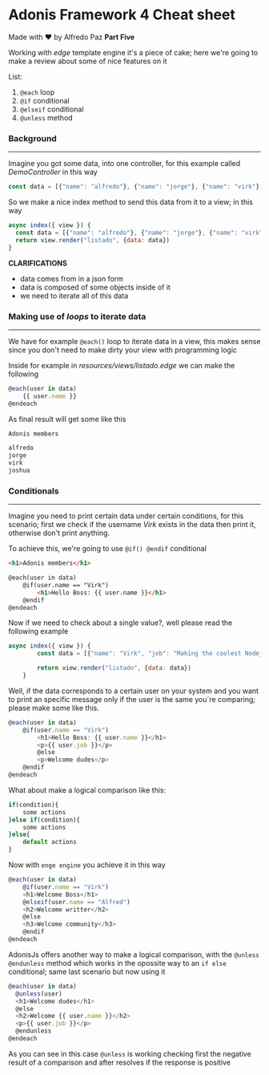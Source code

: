 # Adonis Framework 4 Cheat sheet

Made with ❤️ by Alfredo Paz **Part Five**



Working with *edge* template engine it's a piece of cake; here we're going to make a review about some of nice features on it

List:

1. `@each` loop
2. `@if` conditional
3. `@elseif` conditional 
4. `@unless` method



### Background

_______

Imagine you got some data, into one controller, for this example called *DemoController* in this way

```javascript
const data = [{"name": "alfredo"}, {"name": "jorge"}, {"name": "virk"}, {"name": "joshua"}]
```



So we make a nice index method to send this data from it to a view; in this way

```javascript
async index({ view }) {
  const data = [{"name": "alfredo"}, {"name": "jorge"}, {"name": "virk"}, {"name": "joshua"}]
  return view.render("listado", {data: data})  
}
```



**CLARIFICATIONS**

- data comes from in a json form
- data is composed of some objects inside of it
- we need to iterate all of this data



### Making use of *loops* to iterate data

______

We have for example `@each()` loop to iterate data in a view, this makes sense since you don't need to make dirty your view with programming logic 



Inside for example in *resources/views/listado.edge* we can make the following

```javascript
@each(user in data)
	{{ user.name }}
@endeach
```



As final result will get some like this

```html
Adonis members

alfredo 
jorge
virk
joshua
```



### Conditionals

_______

Imagine you need to print certain data under certain conditions, for this scenario; first we check if the username *Virk* exists in the data then print it, otherwise don't print anything.



To achieve this, we're going to use `@if() @endif` conditional

```html
<h1>Adonis members</h1>

@each(user in data)
	@if(user.name == "Virk")
		<h1>Hello Boss: {{ user.name }}</h1>
	@endif
@endeach
```



Now if we need to check about a single value?, well please read the following example

```javascript
async index({ view }) {
		const data = [{"name": "Virk", "job": "Making the coolest Nodejs Framework"}]

		return view.render("listado", {data: data})
	}
```



Well, if the data corresponds to a certain user on your system and you want to print an specific message only if the user is the same you´re comparing; please make some like this.

```javascript
@each(user in data)
	@if(user.name == "Virk")
		<h1>Hello Boss: {{ user.name }}</h1>
		<p>{{ user.job }}</p>
		@else
		<p>Welcome dudes</p>
	@endif
@endeach
```



What  about make a logical comparison like this:

```javascript
if(condition){
    some actions
}else if(condition){
    some actions
}else{
    default actions
}
```



Now with `enge engine` you achieve it in this way

```javascript
@each(user in data)
	@if(user.name == "Virk")
	<h1>Welcome Boss</h1>
	@elseif(user.name == "Alfred")
	<h2>Welcome writter</h2>
	@else
	<h3>Welcome community</h3>
	@endif
@endeach
```



 

AdonisJs offers another way to make a logical comparison, with the `@unless @endunless` method which works in the opossite way to an `if else` conditional; same last scenario but now using it

  ```javascript
@each(user in data)
	@unless(user)
	<h1>Welcome dudes</h1>
	@else
	<h2>Welcome {{ user.name }}</h2>
	<p>{{ user.job }}</p>
	@endunless
@endeach
  ```

As you can see in this case `@unless` is working checking first the negative result of a comparison and after resolves if the response is positive
